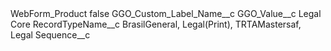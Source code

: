 <?xml version="1.0" encoding="UTF-8"?>
<CustomMetadata xmlns="http://soap.sforce.com/2006/04/metadata" xmlns:xsi="http://www.w3.org/2001/XMLSchema-instance" xmlns:xsd="http://www.w3.org/2001/XMLSchema">
    <label>WebForm_Product</label>
    <protected>false</protected>
    <values>
        <field>GGO_Custom_Label_Name__c</field>
        <value xsi:nil="true"/>
    </values>
    <values>
        <field>GGO_Value__c</field>
        <value xsi:type="xsd:string">Legal Core</value>
    </values>
    <values>
        <field>RecordTypeName__c</field>
        <value xsi:type="xsd:string">BrasilGeneral, Legal(Print), TRTAMastersaf, Legal</value>
    </values>
    <values>
        <field>Sequence__c</field>
        <value xsi:nil="true"/>
    </values>
</CustomMetadata>

